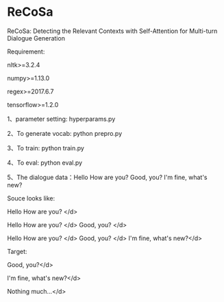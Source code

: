 # ReCoSa
ReCoSa: Detecting the Relevant Contexts with Self-Attention for Multi-turn Dialogue Generation

Requirement: 

nltk>=3.2.4

numpy>=1.13.0

regex>=2017.6.7

tensorflow>=1.2.0


1、parameter setting:
hyperparams.py


2、To generate vocab:
python prepro.py


3、To train:
python train.py


4、To eval:
python eval.py


5、The dialogue data：Hello How are you?      Good, you?      I'm fine, what's new?

Souce looks like:

Hello How are you?  \</d\>

Hello How are you?  \</d\> Good, you? \</d\>

Hello How are you? \</d\> Good, you? \</d\> I'm fine, what's new?\</d\>


Target:

Good, you?\</d\>

I'm fine, what's new?\</d\>

Nothing much...\</d\>

